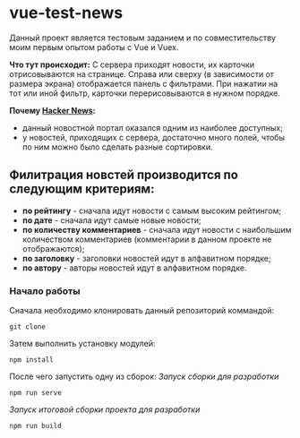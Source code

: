 # vue-test-news

Данный проект является тестовым заданием и по совместительству моим первым опытом работы с Vue и Vuex.


**Что тут происходит:**
С сервера приходят новости, их карточки отрисовываются на странице. Справа или сверху (в зависимости от размера экрана) отображается панель с фильтрами. При нажатии на тот или иной фильтр, карточки перерисовываются в нужном порядке.

**Почему [Hacker News](https://news.ycombinator.com/news):**
- данный новостной портал оказался одним из наиболее доступных;
- у новостей, приходящих с сервера, достаточно много полей, чтобы по ним можно было сделать разные сортировки.

## Филитрация новстей производится по следующим критериям: 
- **по рейтингу** - сначала идут новости с самым высоким рейтингом;
- **по дате** - сначала идут самые новые новости;
- **по количеству комментариев** - сначала идут новости с наибольшим количеством комментариев (комментарии в данном проекте не отображаются);
- **по заголовку** - заголовки новостей идут в алфавитном порядке;
- **по автору** - авторы новостей идут в алфавитном порядке.

### Начало работы
Сначала необходимо клонировать данный репозиторий коммандой:
```
git clone
```
Затем выполнить установку модулей:
```
npm install

```
После чего запустить одну из сборок:
*Запуск сборки для разработки*
```
npm run serve
```
*Запуск итоговой сборки проекта для разработки*
```
npm run build
```
